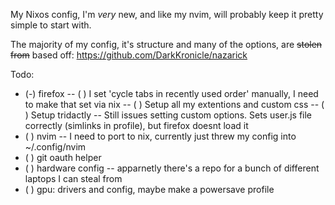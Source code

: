My Nixos config, I'm *very* new, and like my nvim, will probably keep it pretty simple to start with.

The majority of my config, it's structure and many of the options, are ~~stolen from~~ based off:
https://github.com/DarkKronicle/nazarick

Todo:
- (-) firefox
-- ( ) I set 'cycle tabs in recently used order' manually, I need to make that set via nix
-- ( ) Setup all my extentions and custom css
-- ( ) Setup tridactly
-- Still issues setting custom options. Sets user.js file correctly (simlinks in profile), but firefox doesnt load it
- ( ) nvim
-- I need to port to nix, currently just threw my config into ~/.config/nvim
- ( ) git oauth helper
- ( ) hardware config -- apparnetly there's a repo for a bunch of different laptops I can steal from
- ( ) gpu: drivers and config, maybe make a powersave profile
